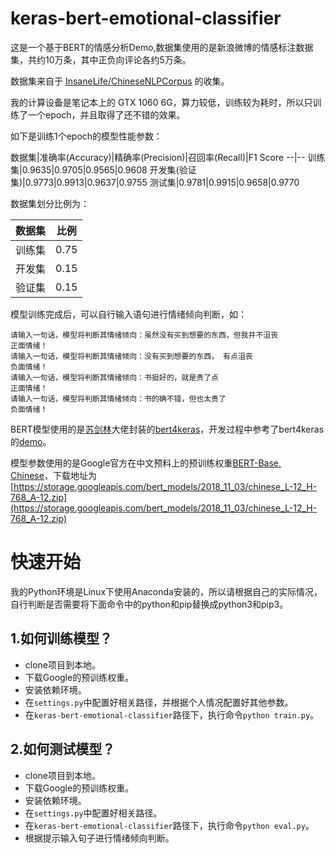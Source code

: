 # keras-bert-emotional-classifier

这是一个基于BERT的情感分析Demo,数据集使用的是新浪微博的情感标注数据集，共约10万条，其中正负向评论各约5万条。

数据集来自于 [InsaneLife/ChineseNLPCorpus](https://github.com/InsaneLife/ChineseNLPCorpus#%E6%83%85%E6%84%9F%E8%A7%82%E7%82%B9%E8%AF%84%E8%AE%BA-%E5%80%BE%E5%90%91%E6%80%A7%E5%88%86%E6%9E%90) 的收集。

我的计算设备是笔记本上的 GTX 1060 6G，算力较低，训练较为耗时，所以只训练了一个epoch，并且取得了还不错的效果。

如下是训练1个epoch的模型性能参数：

数据集|准确率(Accuracy)|精确率(Precision)|召回率(Recall)|F1 Score
--|--
训练集|0.9635|0.9705|0.9565|0.9608
开发集(验证集)|0.9773|0.9913|0.9637|0.9755
测试集|0.9781|0.9915|0.9658|0.9770

数据集划分比例为：

数据集|比例
--|--
训练集|0.75
开发集|0.15
验证集|0.15

模型训练完成后，可以自行输入语句进行情绪倾向判断，如：

```
请输入一句话，模型将判断其情绪倾向：虽然没有买到想要的东西，但我并不沮丧           
正面情绪！
请输入一句话，模型将判断其情绪倾向：没有买到想要的东西， 有点沮丧   
负面情绪！
请输入一句话，模型将判断其情绪倾向：书挺好的，就是贵了点
正面情绪！
请输入一句话，模型将判断其情绪倾向：书的确不错，但也太贵了
负面情绪！
```

BERT模型使用的是[苏剑林](https://github.com/bojone)大佬封装的[bert4keras](https://github.com/bojone/bert4keras)，开发过程中参考了bert4keras的[demo](https://github.com/bojone/bert4keras/tree/master/examples)。

模型参数使用的是Google官方在中文预料上的预训练权重[BERT-Base, Chinese](https://github.com/google-research/bert#pre-trained-models)，下载地址为[https://storage.googleapis.com/bert_models/2018_11_03/chinese_L-12_H-768_A-12.zip](https://storage.googleapis.com/bert_models/2018_11_03/chinese_L-12_H-768_A-12.zip)


# 快速开始

我的Python环境是Linux下使用Anaconda安装的，所以请根据自己的实际情况，自行判断是否需要将下面命令中的python和pip替换成python3和pip3。

## 1.如何训练模型？

- clone项目到本地。
- 下载Google的预训练权重。
- 安装依赖环境。
- 在`settings.py`中配置好相关路径，并根据个人情况配置好其他参数。
- 在`keras-bert-emotional-classifier`路径下，执行命令`python train.py`。

## 2.如何测试模型？

- clone项目到本地。
- 下载Google的预训练权重。
- 安装依赖环境。
- 在`settings.py`中配置好相关路径。
- 在`keras-bert-emotional-classifier`路径下，执行命令`python eval.py`。
- 根据提示输入句子进行情绪倾向判断。
